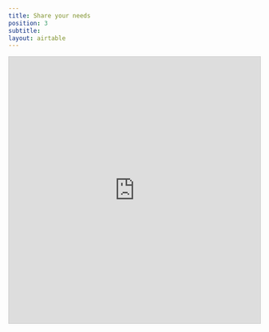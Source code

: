 ```yaml
---
title: Share your needs
position: 3
subtitle: 
layout: airtable
---
```


<iframe class="airtable-embed" src="https://airtable.com/embed/shrsaDrbwHFwSTG08?backgroundColor=gray" frameborder="0" onmousewheel="" width="100%" height="533" style="background: transparent; border: 1px solid #ccc;"></iframe>
